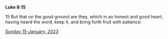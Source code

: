 **Luke 8:15**

15 But that on the good ground are they, which in an honest and good heart, having heard the word, keep it, and bring forth fruit with patience.

[Sunday 15-January, 2023](https://t.me/s/daily_scripture)
